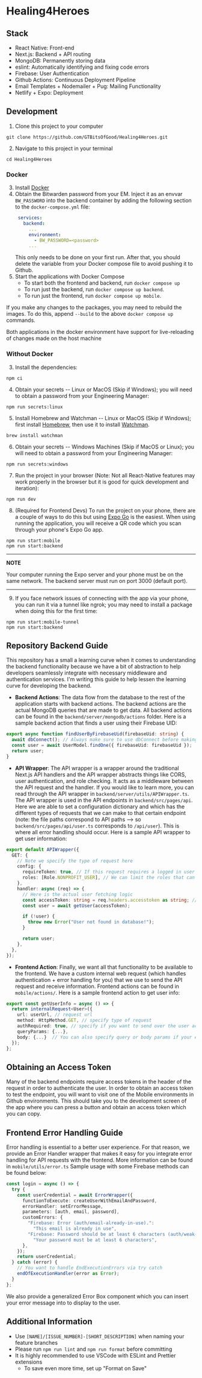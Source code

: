 # Healing4Heroes

## Stack

- React Native: Front-end
- Next.js: Backend + API routing
- MongoDB: Permanently storing data
- eslint: Automatically identifying and fixing code errors
- Firebase: User Authentication
- Github Actions: Continuous Deployment Pipeline
- Email Templates + Nodemailer + Pug: Mailing Functionality
- Netlify + Expo: Deployment

## Development

1. Clone this project to your computer

```
git clone https://github.com/GTBitsOfGood/Healing4Heroes.git
```

2. Navigate to this project in your terminal

```
cd Healing4Heroes
```

### Docker
3. Install [Docker](https://docs.docker.com/engine/install/)
4. Obtain the Bitwarden password from your EM. Inject it as an envvar `BW_PASSWORD` into the backend container by adding
   the following section to the `docker-compose.yml` file:
   ```yaml
    services:
      backend:
        ...
        environment:
          - BW_PASSWORD=<password>
        ...
   ```
   This only needs to be done on your first run. After that, you should delete the variable from your Docker compose file
   to avoid pushing it to Github.
4. Start the applications with Docker Compose 
    - To start both the frontend and backend, run `docker compose up`
    - To run just the backend, run `docker compose up backend`. 
    - To run just the frontend, run `docker compose up mobile`.

If you make any changes to the packages, you may need to rebuild the images. To do this, append `--build` to the
above `docker compose up` commands.

Both applications in the docker environment have support for live-reloading of changes made on the host machine

### Without Docker
3. Install the dependencies:

```
npm ci
```

4. Obtain your secrets -- Linux or MacOS (Skip if Windows); you will need to obtain a password from your Engineering Manager:

```
npm run secrets:linux
```

5. Install Homebrew and Watchman -- Linux or MacOS (Skip if Windows); first install [Homebrew](https://brew.sh), then use it to install [Watchman](https://facebook.github.io/watchman/docs/install#buildinstall).

```
brew install watchman
```

6. Obtain your secrets -- Windows Machines (Skip if MacOS or Linux); you will need to obtain a password from your Engineering Manager:

```
npm run secrets:windows
```

7. Run the project in your browser (Note: Not all React-Native features may work properly in the browser but it is good for quick development and iteration):

```
npm run dev
```

8. (Required for Frontend Devs) To run the project on your phone, there are a couple of ways to do this but using [Expo Go](https://expo.dev/client) is the easiest. When using running the application, you will receive a QR code which you scan through your phone's Expo Go app.

```
npm run start:mobile
npm run start:backend
```

---
**NOTE**

Your computer running the Expo server and your phone must be on the same network. The backend server must run on port 3000 (default port).

---

9. If you face network issues of connecting with the app via your phone, you can run it via a tunnel like ngrok; you may need to install a package when doing this for the first time:

```
npm run start:mobile-tunnel
npm run start:backend
```

## Repository Backend Guide

This repository has a small a learning curve when it comes to understanding the backend functionality because we have a bit of abstraction to help developers seamlessly integrate with necessary middleware and authentication services. I'm writing this guide to help lessen the learning curve for developing the backend.

- **Backend Actions**:
  The data flow from the database to the rest of the application starts with backend actions. The backend actions are the actual MongoDB queries that are made to get data. All backend actions can be found in the `backend/server/mongodb/actions` folder. Here is a sample backend action that finds a user using their Firebase UID:

```typescript
export async function findUserByFirebaseUid(firebaseUid: string) {
  await dbConnect(); // Always make sure to use dbConnect before making a Mongo query!
  const user = await UserModel.findOne({ firebaseUid: firebaseUid });
  return user;
}
```

- **API Wrapper**:
  The API wrapper is a wrapper around the traditional Next.js API handlers and the API wrapper abstracts things like CORS, user authentication, and role checking. It acts as a middleware between the API request and the handler. If you would like to learn more, you can read through the API wrapper in `backend/server/utils/APIWrapper.ts`. The API wrapper is used in the API endpoints in `backend/src/pages/api`. Here we are able to set a configuration dictionary and which has the different types of requests that we can make to that certain endpoint (note: the file paths correspond to API paths --> so `backend/src/pages/api/user.ts` corresponds to `/api/user`). This is where all error handling should occur. Here is a sample API wrapper to get user information:

```typescript
export default APIWrapper({
  GET: {
    // Note we specify the type of request here
    config: {
      requireToken: true, // If this request requires a logged in user then we set this to true
      roles: [Role.NONPROFIT_USER], // We can limit the roles that can access this endpoint
    },
    handler: async (req) => {
      // Here is the actual user fetching logic
      const accessToken: string = req.headers.accesstoken as string; // access token is available as req.headers.accesstoken
      const user = await getUser(accessToken);

      if (!user) {
        throw new Error("User not found in database!");
      }

      return user;
    },
  },
});
```

- **Frontend Action**:
  Finally, we want all that functionality to be available to the frontend. We have a custom internal web request (which handles authentication + error handling for you) that we use to send the API request and receive information. Frontend actions can be found in `mobile/actions/`. Here is a sample frontend action to get user info:

```typescript
export const getUserInfo = async () => {
  return internalRequest<User>({
    url: userUrl, // request url
    method: HttpMethod.GET, // specify type of request
    authRequired: true, // specify if you want to send over the user access token
    queryParams: {...},
    body: {...}  // You can also specify query or body params if your endpoint needs it
  });
};

```

## Obtaining an Access Token

Many of the backend endpoints require access tokens in the header of the request in order to authenticate the user. In order to obtain an access token to test the endpoint, you will want to visit one of the Mobile environments in Github environments. This should take you to the development screen of the app where you can press a button and obtain an access token which you can copy.

## Frontend Error Handling Guide

Error handling is essential to a better user experience. For that reason, we provide an Error Handler wrapper that makes it easy for you integrate error handling for API requests with the frontend. More information can be found in `mobile/utils/error.ts` Sample usage with some Firebase methods can be found below:

```typescript
const login = async () => {
  try {
    const userCredential = await ErrorWrapper({
      functionToExecute: createUserWithEmailAndPassword,
      errorHandler: setErrorMessage,
      parameters: [auth, email, password],
      customErrors: {
        "Firebase: Error (auth/email-already-in-use).":
          "This email is already in use",
        "Firebase: Password should be at least 6 characters (auth/weak-password).":
          "Your password must be at least 6 characters",
      },
    });
    return userCredential;
  } catch (error) {
    // You want to handle EndExecutionErrors via try catch
    endOfExecutionHandler(error as Error);
  }
};
```

We also provide a generalized Error Box component which you can insert your error message into to display to the user.

## Additional Information

- Use `[NAME]/[ISSUE_NUMBER]-[SHORT_DESCRIPTION]` when naming your feature branches
- Please run `npm run lint` and `npm run format` before committing
- It is highly recommended to use VSCode with ESLint and Prettier extensions
  - To save even more time, set up "Format on Save"
